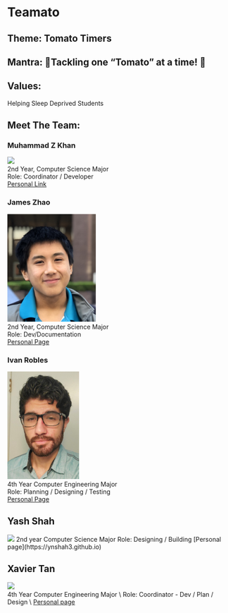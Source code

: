 # Teamato

## Theme: Tomato Timers

## Mantra: :tomato:Tackling one “Tomato” at a time! :tomato:

## Values:
Helping Sleep Deprived Students 

## Meet The Team:

### Muhammad Z Khan
<img src=”admin/misc/IMG_9509.jpg” width=”201” height=”244” /> \
2nd Year, Computer Science Major \
Role: Coordinator / Developer \
[Personal Link](https://mz-k.github.io/)<br>

### James Zhao
<img src="admin/misc/James.JPG" width="201" height="244" /> \
2nd Year, Computer Science Major \
Role: Dev/Documentation \
[Personal Page](https://jameszhao01.github.io/CSE110_Lab2/)<br>

### Ivan Robles
<img src="admin/misc/IvanRobles.jpg" height="244" /> \
4th Year Computer Engineering Major \
Role: Planning / Designing / Testing \
[Personal Page](https://i1robles.github.io/index.html/)<br>

## Yash Shah
<img src=”admin/misc/Yash_Shah.jpg” width=”250” height=”250”>
2nd year Computer Science Major
Role: Designing / Building
[Personal page](https://ynshah3.github.io)

## Xavier Tan 
<img src=”admin/misc/xavier-img.png” width=”250” height=”250”> \
4th Year Computer Engineering Major \ 
Role: Coordinator - Dev / Plan / Design \ 
[Personal page](https://xavierkst.github.io/CSE_110_Lab_2/)<br> 
